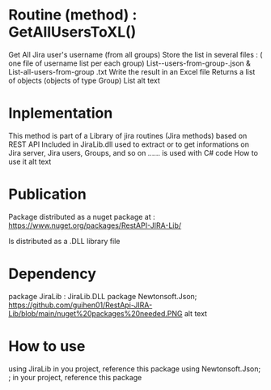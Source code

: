 
# Routine (method) : GetAllUsersToXL()
Get All Jira user's username (from all groups)
Store the list in several files : ( one file of username list per each group) List--users-from-group-.json & List-all-users-from-group .txt
Write the result in an Excel file
Returns a list of objects (objects of type Group) List
alt text

# Inplementation
This method is part of a Library of jira routines (Jira methods) based on REST API
Included in JiraLib.dll
used to extract or to get informations on Jira server, Jira users, Groups, and so on ......
is used with C# code
How to use it
alt text

# Publication
Package distributed as a nuget package at : https://www.nuget.org/packages/RestAPI-JIRA-Lib/

Is distributed as a .DLL library file

# Dependency
package JiraLib : JiraLib.DLL
package Newtonsoft.Json;
https://github.com/guihen01/RestApi-JIRA-Lib/blob/main/nuget%20packages%20needed.PNG alt text

# How to use
using JiraLib in you project, reference this package
using Newtonsoft.Json; ; in your project, reference this package
